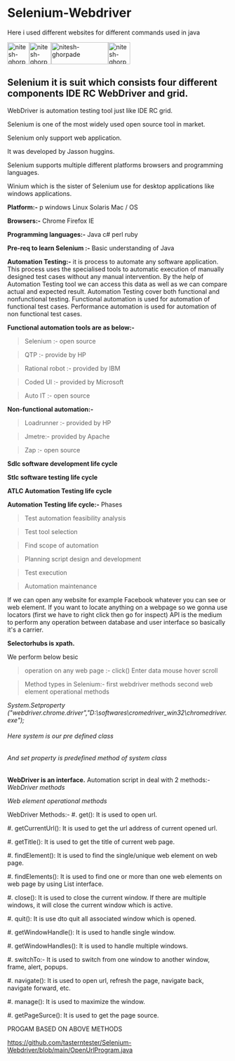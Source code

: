 # Selenium-Webdriver
Here i used different websites for different commands used in java

<a href="https://www.google.com/" target="blank"><img align="center" src="https://freesvg.org/img/1534129544.png" alt="nitesh-ghorpade" height="50" width="50" /></a><a href="https://www.facebook.com/" target="blank"><img align="center" src="https://upload.wikimedia.org/wikipedia/commons/thumb/1/1b/Facebook_icon.svg/1200px-Facebook_icon.svg.png" alt="nitesh-ghorpade" height="50" width="50" /></a><a href="https://money.rediff.com/index.html/" target="blank"><img align="center" src="https://upload.wikimedia.org/wikipedia/commons/9/90/Rediff-logo.png" alt="nitesh-ghorpade" height="50" width="130" /></a><a href="https://www.flipkart.com/" target="blank"><img align="center" src="https://seeklogo.com/images/F/flipkart-logo-3F33927DAA-seeklogo.com.png" alt="nitesh-ghorpade" height="50" width="50" /></a>
## Selenium it is suit which consists four different components IDE RC WebDriver and grid.

WebDriver is automation testing tool just like IDE RC grid.

Selenium is one of the most widely used open source tool in market.

Selenium only support web application.


It was developed by Jasson huggins.

Selenium supports multiple different platforms browsers and programming languages.

Winium which is the sister of Selenium use for desktop applications like windows applications.

**Platform:-** p windows Linux Solaris Mac / OS

**Browsers:-** Chrome Firefox IE

**Programming languages:-** Java c# perl ruby 

**Pre-req to learn Selenium :-** Basic understanding of Java

**Automation Testing:-** it is process to automate any software application.
This process uses the specialised tools to automatic execution of manually designed test cases without any manual intervention.
By the help of Automation Testing tool we can access this data as well as we can compare actual and expected result.
Automation Testing cover both functional and nonfunctional testing.
Functional automation is used for automation of functional test cases. Performance automation is used for automation of non functional test cases.

**Functional automation tools are as below:-**

> Selenium :- open source

> QTP :- provide by HP

> Rational robot :- provided by IBM

> Coded UI :- provided by Microsoft

> Auto IT :- open source

**Non-functional automation:-** 

> Loadrunner :- provided by HP

> Jmetre:-  provided by Apache

> Zap :- open source

**Sdlc software development life cycle**

**Stlc software testing life cycle**

**ATLC Automation Testing life cycle**

**Automation Testing life cycle:-**  Phases

> Test automation feasibility analysis

> Test tool selection

> Find scope of automation

> Planning script design and development

> Test execution

> Automation maintenance

If we can open any website for example Facebook whatever you can see or web element.
If you want to locate anything on a webpage so we gonna use locators (first we have to right click then go for inspect)
API is the medium to perform any operation between database and user interface so basically it's a carrier.

**Selectorhubs is xpath.**


We perform below besic 
> operation on any web page :- click()
 Enter data 
mouse hover 
scroll

> Method types in Selenium:-
first webdriver methods 
second web element operational methods

*System.Setproperty ("webdriver.chrome.driver","D:\\softwares\\cromedriver_win32\\chromedriver.exe");* 
###### Here system is our pre defined class 
###### And set property is predefined method of system class 

**WebDriver is an interface.**
Automation script in deal with 2 methods:- 
*WebDriver methods*

*Web element operational methods*

WebDriver Methods:- 
#. get(): It is used to open url.

#. getCurrentUrl(): It is used to get the url address of current opened url. 

#. getTitle(): It is used to get the title of current web page.

#. findElement(): It is used to find the single/unique web element on web page.

#. findElements(): It is used to find one or more than one web elements on web page by using List interface. 

#. close(): It is used to close the current window. If there are multiple windows, it will close the current window which is active.

#. quit(): It is use dto quit all associated window which is opened.

#. getWindowHandle(): It is used to handle single window. 

#. getWindowHandles(): It is used to handle multiple windows.

#. switchTo:- It is used to switch from one window to another window, frame, alert, popups. 

#. navigate(): It is used to open url, refresh the page, navigate back, navigate forward, etc.

#. manage(): It is used to maximize the window. 

#. getPageSurce(): It is used to get the page source. 

PROGAM BASED ON ABOVE METHODS 

https://github.com/tasterntester/Selenium-Webdriver/blob/main/OpenUrlProgram.java
